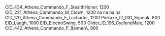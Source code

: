 CID_434_Athena_Commando_F_StealthHonor, 1200
CID_221_Athena_Commando_M_Clown, 1200
na
na
na
na
CID_170_Athena_Commando_F_Luchador, 1200
Pickaxe_ID_031_Squeak, 800
EID_Laugh, 1000
EID_ElectroSwing, 500
Glider_ID_196_CycloneMale, 1200
CID_442_Athena_Commando_F_BannerA, 800
